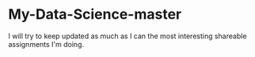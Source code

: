 # My-Data-Science-master
I will try to keep updated as much as I can the most interesting shareable assignments I'm doing.
